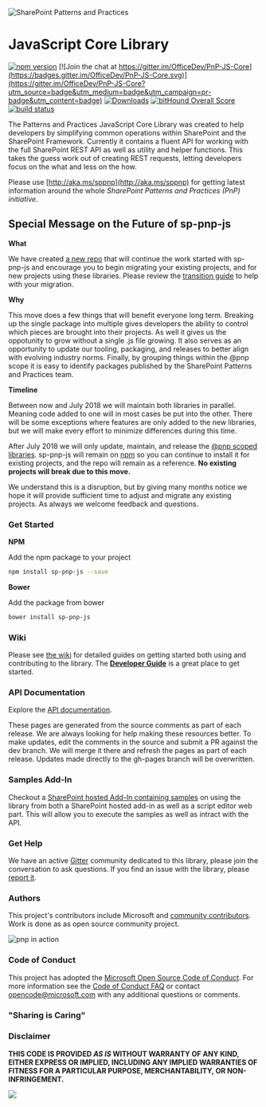 ![SharePoint Patterns and Practices](https://devofficecdn.azureedge.net/media/Default/PnP/sppnp.png)

# JavaScript Core Library

[![npm version](https://badge.fury.io/js/sp-pnp-js.svg)](https://badge.fury.io/js/sp-pnp-js) [![Join the chat at https://gitter.im/OfficeDev/PnP-JS-Core](https://badges.gitter.im/OfficeDev/PnP-JS-Core.svg)](https://gitter.im/OfficeDev/PnP-JS-Core?utm_source=badge&utm_medium=badge&utm_campaign=pr-badge&utm_content=badge) [![Downloads](https://img.shields.io/npm/dm/sp-pnp-js.svg)](https://www.npmjs.com/package/sp-pnp-js) [![bitHound Overall Score](https://www.bithound.io/github/SharePoint/PnP-JS-Core/badges/score.svg)](https://www.bithound.io/github/SharePoint/PnP-JS-Core) [![build status](https://travis-ci.org/SharePoint/PnP-JS-Core.svg?branch=master)](https://travis-ci.org/SharePoint/PnP-JS-Core)

The Patterns and Practices JavaScript Core Library was created to help developers by simplifying common operations within SharePoint and the SharePoint Framework. Currently it contains a fluent API for working with the full SharePoint REST API as well as utility and helper functions. This takes the guess work out of creating REST requests, letting developers focus on the what and less on the how.

Please use [http://aka.ms/sppnp](http://aka.ms/sppnp) for getting latest information around the whole *SharePoint Patterns and Practices (PnP) initiative*.

## Special Message on the Future of sp-pnp-js

**What**

We have created [a new repo](https://github.com/pnp/pnpjs) that will continue the work started with sp-pnp-js and encourage you to begin migrating your existing projects, and for new projects using these libraries. Please review the [transition guide](https://pnp.github.io/pnpjs/transition-guide.html) to help with your migration.

**Why**

This move does a few things that will benefit everyone long term. Breaking up the single package into multiple gives developers the ability to control which pieces are brought into their projects. As well it gives us the oppotunity to grow without a single .js file growing. It also serves as an opportunity to update our tooling, packaging, and releases to better align with evolving industry norms. Finally, by grouping things within the @pnp scope it is easy to identify packages published by the SharePoint Patterns and Practices team.

**Timeline**

Between now and July 2018 we will maintain both libraries in parallel. Meaning code added to one will in most cases be put into the other. There will be some exceptions where features are only added to the new libraries, but we will make every effort to minimize differences during this time.

After July 2018 we will only update, maintain, and release the [@pnp scoped libraries](https://github.com/pnp/pnpjs). sp-pnp-js will remain on [npm](https://www.npmjs.com/package/sp-pnp-js) so you can continue to install it for existing projects, and the repo will remain as a reference. **No existing projects will break due to this move.**

We understand this is a disruption, but by giving many months notice we hope it will provide sufficient time to adjust and migrate any existing projects. As always we welcome feedback and questions.

### Get Started

**NPM**

Add the npm package to your project

```bash
npm install sp-pnp-js --save
```

**Bower**

Add the package from bower

```bash
bower install sp-pnp-js
```

### Wiki

Please see [the wiki](https://github.com/SharePoint/PnP-JS-Core/wiki) for detailed guides on getting started both using and contributing to the library. The **[Developer Guide](https://github.com/SharePoint/PnP-JS-Core/wiki/Developer-Guide)** is a great place to get started.

### API Documentation

Explore the [API documentation](https://sharepoint.github.io/PnP-JS-Core/).

These pages are generated from the source comments as part of each release. We are always looking for help making these resources better. To make updates, edit the comments in the source and submit a PR against the dev branch. We will merge it there and refresh the pages as part of each release. Updates made directly to the gh-pages branch will be overwritten.

### Samples Add-In

Checkout a [SharePoint hosted Add-In containing samples](https://github.com/OfficeDev/PnP/tree/dev/Samples/SharePoint.pnp-js-core) on using the library from both a SharePoint hosted add-in as well as a script editor web part. This will allow you to execute the samples as well as intract with the API.

### Get Help

We have an active [Gitter](https://gitter.im/OfficeDev/PnP-JS-Core) community dedicated to this library, please join the conversation to ask questions. If you find an issue with the library, please [report it](https://github.com/OfficeDev/PnP-JS-Core/issues).

### Authors

This project's contributors include Microsoft and [community contributors](AUTHORS). Work is done as as open source community project.

![pnp in action](http://i.imgur.com/TGT3Xs2.gif)

### Code of Conduct

This project has adopted the [Microsoft Open Source Code of Conduct](https://opensource.microsoft.com/codeofconduct/). For more information see the [Code of Conduct FAQ](https://opensource.microsoft.com/codeofconduct/faq/) or contact [opencode@microsoft.com](mailto:opencode@microsoft.com) with any additional questions or comments.

### "Sharing is Caring"

### Disclaimer

**THIS CODE IS PROVIDED *AS IS* WITHOUT WARRANTY OF ANY KIND, EITHER EXPRESS OR IMPLIED, INCLUDING ANY IMPLIED WARRANTIES OF FITNESS FOR A PARTICULAR PURPOSE, MERCHANTABILITY, OR NON-INFRINGEMENT.**

![](https://telemetry.sharepointpnp.com/pnp-js-core/readme)
